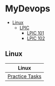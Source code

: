 # MyDevops

- [Linux](MyDevops/Linux)
    - [LPIC](MyDevops/Linux/LPIC)
        - [LPIC 101](MyDevops/Linux/LPIC/LPIC%20101.md)
        - [LPIC 102](MyDevops/Linux/LPIC/LPIC%20102.md)

## Linux

| Linux                                             |
|-------------------------------------------------|
| [Practice Tasks](MyDevops/Linux/Task1.md)